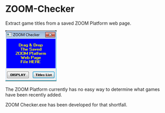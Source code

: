 # ZOOM-Checker
Extract game titles from a saved ZOOM Platform web page.

![zoomcheck_dropbox](https://github.com/Twombs/ZOOM-Checker/blob/main/Zoomcheck_dropbox.png?raw=true)

The ZOOM Platform currently has no easy way to determine what games have been recently added.

ZOOM Checker.exe has been developed for that shortfall.
